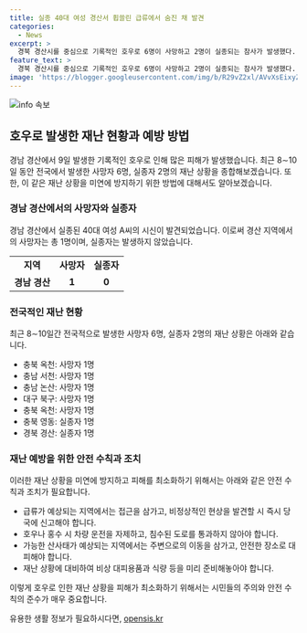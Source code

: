 ```yaml
---
title: 실종 40대 여성 경산서 휩쓸린 급류에서 숨진 채 발견
categories:
  - News
excerpt: >
  경북 경산시를 중심으로 기록적인 호우로 6명이 사망하고 2명이 실종되는 참사가 발생했다. 실종된 여성의 시신이 발견되고, 소방당국이 대학병원으로 인계했다. 이에 따라 경찰과 소방 당국이 대규모 수색작업을 벌였으며, 다수의 안전사고와 주택 등 다양한 시설에 피해가 발생했다. 행안부는 특별교부세를 통해 피해를 입은 지역에 긴급 지원할 예정이다.
feature_text: >
  경북 경산시를 중심으로 기록적인 호우로 6명이 사망하고 2명이 실종되는 참사가 발생했다. 실종된 여성의 시신이 발견되고, 소방당국이 대학병원으로 인계했다. 이에 따라 경찰과 소방 당국이 대규모 수색작업을 벌였으며, 다수의 안전사고와 주택 등 다양한 시설에 피해가 발생했다. 행안부는 특별교부세를 통해 피해를 입은 지역에 긴급 지원할 예정이다.
image: 'https://blogger.googleusercontent.com/img/b/R29vZ2xl/AVvXsEixyZcFfHzMRdzZMjFBmAUKJYCLCGyLL1o632UiGVXcaFdKo_bkvkuCioo0uUKlGfBVcT3P84aROyZIXSBEx3Aw5nCQ3pTgDom1WDC4m8eifvWiAmWEEVb4x6G_l8C0QH225ldMjyaFvpxGEBGNO37VmDTDMHGhJPq73UglMfDca1-0aw/s1600/blogspot.png'
---
```


<p><img src="https://blogger.googleusercontent.com/img/b/R29vZ2xl/AVvXsEixyZcFfHzMRdzZMjFBmAUKJYCLCGyLL1o632UiGVXcaFdKo_bkvkuCioo0uUKlGfBVcT3P84aROyZIXSBEx3Aw5nCQ3pTgDom1WDC4m8eifvWiAmWEEVb4x6G_l8C0QH225ldMjyaFvpxGEBGNO37VmDTDMHGhJPq73UglMfDca1-0aw/s1600/blogspot.png" alt="info 속보" /></p>

<h2 data-ke-size="size26">호우로 발생한 재난 현황과 예방 방법</h2>

<p data-ke-size="size16">경남 경산에서 9일 발생한 기록적인 호우로 인해 많은 피해가 발생했습니다. 최근 8∼10일 동안 전국에서 발생한 사망자 6명, 실종자 2명의 재난 상황을 종합해보겠습니다. 또한, 이 같은 재난 상황을 미연에 방지하기 위한 방법에 대해서도 알아보겠습니다.</p>

<h3 data-ke-size="size24">경남 경산에서의 사망자와 실종자</h3>

<p data-ke-size="size16">경남 경산에서 실종된 40대 여성 A씨의 시신이 발견되었습니다. 이로써 경산 지역에서의 사망자는 총 1명이며, 실종자는 발생하지 않았습니다.</p>

<table>
    <tr>
        <td style="text-align: center; height: 17px;"><b>지역</b></td>
        <td style="text-align: center; height: 17px;"><b>사망자</b></td>
        <td style="text-align: center; height: 17px;"><b>실종자</b></td>
    </tr>
    <tr>
        <td style="text-align: center; height: 17px;"><b>경남 경산</b></td>
        <td style="text-align: center; height: 17px;"><b>1</b></td>
        <td style="text-align: center; height: 17px;"><b>0</b></td>
    </tr>
</table>

<h3 data-ke-size="size24">전국적인 재난 현황</h3>

<p data-ke-size="size16">최근 8∼10일간 전국적으로 발생한 사망자 6명, 실종자 2명의 재난 상황은 아래와 같습니다.</p>

<ul>
    <li>충북 옥천: 사망자 1명</li>
    <li>충남 서천: 사망자 1명</li>
    <li>충남 논산: 사망자 1명</li>
    <li>대구 북구: 사망자 1명</li>
    <li>충북 옥천: 사망자 1명</li>
    <li>충북 영동: 실종자 1명</li>
    <li>경북 경산: 실종자 1명</li>
</ul>

<h3 data-ke-size="size24">재난 예방을 위한 안전 수칙과 조치</h3>

<p data-ke-size="size16">이러한 재난 상황을 미연에 방지하고 피해를 최소화하기 위해서는 아래와 같은 안전 수칙과 조치가 필요합니다.</p>

<ul>
    <li>급류가 예상되는 지역에서는 접근을 삼가고, 비정상적인 현상을 발견할 시 즉시 당국에 신고해야 합니다.</li>
    <li>호우나 홍수 시 차량 운전을 자제하고, 침수된 도로를 통과하지 않아야 합니다.</li>
    <li>가능한 산사태가 예상되는 지역에서는 주변으로의 이동을 삼가고, 안전한 장소로 대피해야 합니다.</li>
    <li>재난 상황에 대비하여 비상 대피용품과 식량 등을 미리 준비해놓아야 합니다.</li>
</ul>

<p data-ke-size="size16">이렇게 호우로 인한 재난 상황을 피해가 최소화하기 위해서는 시민들의 주의와 안전 수칙의 준수가 매우 중요합니다.</p>
유용한 생활 정보가 필요하시다면, <a href="https://opensis.kr" rel="dofollow">opensis.kr</a>


